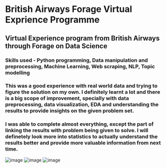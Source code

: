 # British Airways Forage Virtual Exprience Programme

## Virtual Experience program from British Airways through Forage on Data Science
### Skills used - Python programming, Data manipulation and preprocessing, Machine Learning, Web scraping, NLP, Topic modelling
### This was a good experience with real world data and trying to figure the solution on my own. I definitely learnt a lot and there is a big scope of improvement, specially with data preprocessing, data visualization, EDA and understanding the results to provide insights on the given problem set.
### I was able to complete almost everything, except the part of linking the results with problem being given to solve. I will definetely look more into statistics to actually understand the results better and provide more valuable information from next time. 

![image](https://user-images.githubusercontent.com/61032181/228394538-cc80f8fe-5ec1-4c21-be9f-b796655ddb82.png)
![image](https://user-images.githubusercontent.com/61032181/228394758-acae08fc-4ce5-4745-bb00-4f7ed5ce735c.png)
![image](https://user-images.githubusercontent.com/61032181/228394878-1eb5b481-0ad7-472b-b4ac-b20057b0e362.png)
